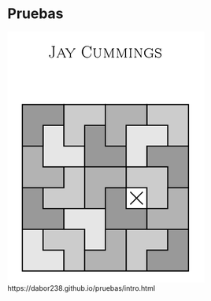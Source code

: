 # Pruebas
 <img src="chap_01/img/portada.png" alt="jay_cummings_proofs" style="width: 400px;"/> 
 https://dabor238.github.io/pruebas/intro.html


